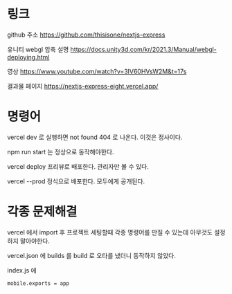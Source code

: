 # 링크

github 주소
https://github.com/thisisone/nextjs-express

유니티 webgl 압축 설명
https://docs.unity3d.com/kr/2021.3/Manual/webgl-deploying.html

영상
https://www.youtube.com/watch?v=3IV60HVsW2M&t=17s

결과물 페이지
https://nextjs-express-eight.vercel.app/

# 명령어

vercel dev 로 실행하면 not found 404 로 나온다.
이것은 정사이다.

npm run start
는 정상으로 동작해야한다.

vercel deploy
프리뷰로 배포한다.
관리자만 볼 수 있다.

vercel --prod
정식으로 배포한다.
모두에게 공개된다.

# 각종 문제해결

vercel 에서 import 후 프로젝트 세팅할때
각종 명령어를 만질 수 있는데 아무것도 설정하지 말아야한다.

vercel.json 에 builds 를 build 로 오타를 냈더니 동작하지 않았다.

index.js 에

```
mobile.exports = app
```
